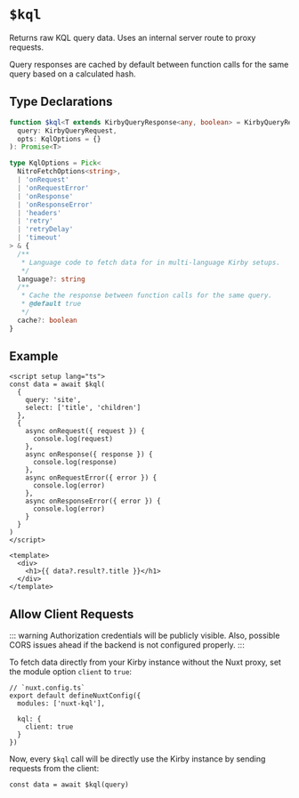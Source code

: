 # `$kql`

Returns raw KQL query data. Uses an internal server route to proxy requests.

Query responses are cached by default between function calls for the same query based on a calculated hash.

## Type Declarations

```ts
function $kql<T extends KirbyQueryResponse<any, boolean> = KirbyQueryResponse>(
  query: KirbyQueryRequest,
  opts: KqlOptions = {}
): Promise<T>

type KqlOptions = Pick<
  NitroFetchOptions<string>,
  | 'onRequest'
  | 'onRequestError'
  | 'onResponse'
  | 'onResponseError'
  | 'headers'
  | 'retry'
  | 'retryDelay'
  | 'timeout'
> & {
  /**
   * Language code to fetch data for in multi-language Kirby setups.
   */
  language?: string
  /**
   * Cache the response between function calls for the same query.
   * @default true
   */
  cache?: boolean
}
```

## Example

```vue
<script setup lang="ts">
const data = await $kql(
  {
    query: 'site',
    select: ['title', 'children']
  },
  {
    async onRequest({ request }) {
      console.log(request)
    },
    async onResponse({ response }) {
      console.log(response)
    },
    async onRequestError({ error }) {
      console.log(error)
    },
    async onResponseError({ error }) {
      console.log(error)
    }
  }
)
</script>

<template>
  <div>
    <h1>{{ data?.result?.title }}</h1>
  </div>
</template>
```

## Allow Client Requests

::: warning
Authorization credentials will be publicly visible. Also, possible CORS issues ahead if the backend is not configured properly.
:::

To fetch data directly from your Kirby instance without the Nuxt proxy, set the module option `client` to `true`:

```ts{6}
// `nuxt.config.ts`
export default defineNuxtConfig({
  modules: ['nuxt-kql'],

  kql: {
    client: true
  }
})
```

Now, every `$kql` call will be directly use the Kirby instance by sending requests from the client:

```ts{3}
const data = await $kql(query)
```
